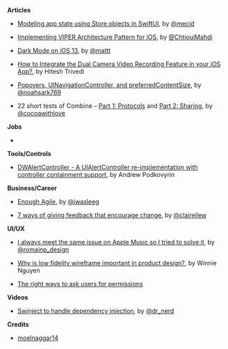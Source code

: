 **Articles**

* [Modeling app state using Store objects in SwiftUI](https://mecid.github.io/2019/09/04/modeling-app-state-using-store-objects-in-swiftui/), by [@mecid](https://twitter.com/mecid)

* [Implementing VIPER Architecture Pattern for iOS](https://medium.com/flawless-app-stories/implementing-viper-archticture-pattern-for-ios-d24a6def8ba2), by [@ChtiouiMahdi](https://twitter.com/ChtiouiMahdi)

* [Dark Mode on iOS 13](https://nshipster.com/dark-mode/), by [@mattt](https://twitter.com/mattt)

* [How to Integrate the Dual Camera Video Recording Feature in your iOS App?](https://www.spaceotechnologies.com/integrate-multi-camera-video-recording-ios/), by Hitesh Trivedi

* [Popovers, UINavigationController, and preferredContentSize](https://noahgilmore.com/blog/popover-uinavigationcontroller-preferredcontentsize/), by [@noahsark769](https://twitter.com/noahsark769)

* 22 short tests of Combine – [Part 1: Protocols](https://www.cocoawithlove.com/blog/twenty-two-short-tests-of-combine-part-1.html) and [Part 2: Sharing](https://www.cocoawithlove.com/blog/twenty-two-short-tests-of-combine-part-2.html), by [@cocoawithlove](https://twitter.com/cocoawithlove)

**Jobs** 

* 

**Tools/Controls**

* [DWAlertController - A UIAlertController re-implementation with controller containment support](https://github.com/podkovyrin/DWAlertController), by Andrew Podkovyrin

**Business/Career**

* [Enough Agile](https://deprogrammaticaipsum.com/2019/09/02/enough-agile/), by [@iwasleeg](twitter.com/iwasleeg)

* [7 ways of giving feedback that encourage change](https://knowyourteam.com/blog/2019/08/29/7-ways-of-giving-feedback-that-encourage-change/), by [@clairejlew](https://twitter.com/clairejlew)

**UI/UX**

* [I always meet the same issue on Apple Music so I tried to solve it](https://uxplanet.org/i-always-meet-the-same-issue-on-apple-music-so-i-tried-to-solve-it-218aa68e42b2), by [@romainp_design](https://twitter.com/romainp_design)

* [Why is low fidelity wireframe important in product design?](https://uxdesign.cc/why-low-fidelity-wireframe-curious-in-product-design-c7bea87bc23d), by Winnie Nguyen

* [The right ways to ask users for permissions](https://growth.design/case-studies/hopper-permission-requests-ux/)

**Videos**

* [Swinject to handle dependency injection](https://www.youtube.com/watch?v=8a_oL8-ioqA), by [@dr_nerd](https://twitter.com/dr_nerd)

**Credits**

* [moelnaggar14](https://github.com/MoElnaggar14)
